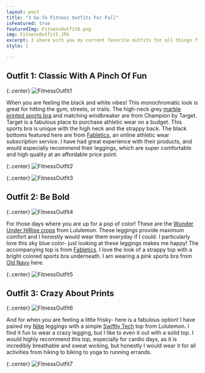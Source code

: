 ```yaml
---
layout: post
title: "3 Go-To Fitness Outfits For Fall"
isFeatured: true
featuredImg: FitnessOutfit6.png
img: FitnessOutfit5.JPG
excerpt: I share with you my current favorite outfits for all things fitness. 
style: |

---
```



## Outfit 1: Classic With A Pinch Of Fun

{:.center}
![FitnessOutfit1](/assets/images/FitnessOutfit1.JPG "FitnessOutfit1")

When you are feeling the black and white vibes! This monochromatic look is great for hitting the gym, streets, or trails. The high-neck grey [marble printed sports bra](http://www.target.com/p/c9-champion-women-s-strappy-back-sports-bra/-/A-50497802) and matching windbreaker are from Champion by Target. Target is a fabulous place to purchase athletic wear on a budget. This sports bra is unique with the high neck and the strappy back. The black bottoms featured here are from [Fabletics](http://www.fabletics.com/womens/bottoms/capris), an online athletic wear subscription service. I have had great experience with their products, and would especially recommend their leggings, which are super comfortable and high quality at an affordable price point. 

{:.center}
![FitnessOutfit2](/assets/images/FitnessOutfit2.JPG "FitnessOutfit2")

{:.center}
![FitnessOutfit3](/assets/images/FitnessOutfit3.JPG "FitnessOutfit3")

## Outfit 2: Be Bold

{:.center}
![FitnessOutfit4](/assets/images/FitnessOutfit4.JPG "FitnessOutfit4")

For those days where you are up for a pop of color! These are the [Wunder Under HiRise crops](https://shop.lululemon.com/p/women-crops/Wunder-Under-Crop-Hi-Rise-FullLuon/_/prod7390499?rcnt=5&N=7yr&cnt=24&color=LW6G44S_026099) from Lululemon.  These leggings provide maximum comfort and I honestly would wear them everyday if I could. I particularly love this sky blue color- just looking at these leggings makes me happy! The accompanying top is from [Fabletics](http://www.fabletics.com/womens/tops/tanks).  I love the look of a strappy top with a bright colored sports bra underneath.  I am wearing a pink sports bra from [Old Navy](http://oldnavy.gap.com/browse/category.do?cid=1034235) here.

{:.center}
![FitnessOutfit5](/assets/images/FitnessOutfit5.JPG "FitnessOutfit5")

## Outfit 3: Crazy About Prints

{:.center}
![FitnessOutfit6](/assets/images/FitnessOutfit6.JPG "FitnessOutfit6")

And for when you are feeling a little frisky- here is a fabulous option! I have paired my [Nike](http://store.nike.com/us/en_us/pd/power-legendary-womens-training-capris/pid-11102032/pgid-11277113) leggings with a simple [Swiftly Tech](https://shop.lululemon.com/p/tops-short-sleeve/Run-Swiftly-Tech-Short-Sleeve-Crew/_/prod4500151?rcnt=4&N=8bl&cnt=11&color=LW3ACZS_028593) top from Lululemon.  I find it fun to wear a crazy legging, but I like to even it out with a solid top.  I would highly recommend this top, especially for cardio days, as it is incredibly breathable and sweat wicking, but honestly I would wear it for all activities from hiking to biking to yoga to running errands. 

{:.center}
![FitnessOutfit7](/assets/images/FitnessOutfit7.JPG "FitnessOutfit7")

